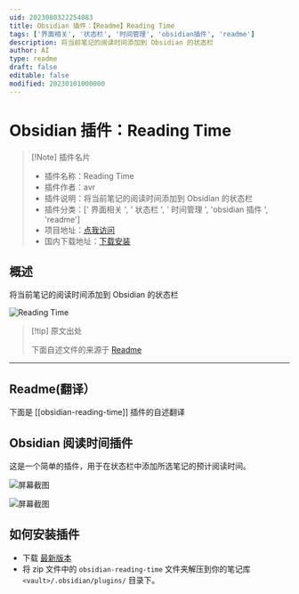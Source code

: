 ```yaml
---
uid: 2023080322254083
title: Obsidian 插件：【Readme】Reading Time
tags: ['界面相关', '状态栏', '时间管理', 'obsidian插件', 'readme']
description: 将当前笔记的阅读时间添加到 Obsidian 的状态栏
author: AI
type: readme
draft: false
editable: false
modified: 20230101000000
---
```


# Obsidian 插件：Reading Time

> [!Note] 插件名片
> - 插件名称：Reading Time
> - 插件作者：avr
> - 插件说明：将当前笔记的阅读时间添加到 Obsidian 的状态栏
> - 插件分类：[' 界面相关 ', ' 状态栏 ', ' 时间管理 ', 'obsidian 插件 ', 'readme']
> - 项目地址：[点我访问](https://github.com/avr/obsidian-reading-time)
> - 国内下载地址：[下载安装](https://pkmer.cn/products/plugin/pluginMarket/?obsidian-reading-time)

## 概述

将当前笔记的阅读时间添加到 Obsidian 的状态栏

![Reading Time](https://cdn.pkmer.cn/covers/obsidian-reading-time.PNG!pkmer)

> [!tip] 原文出处
>
>下面自述文件的来源于 [Readme](https://ghproxy.net/https://raw.githubusercontent.com/avr/obsidian-reading-time/main/README.md)
>

---

## Readme(翻译）

下面是 [[obsidian-reading-time]] 插件的自述翻译

## Obsidian 阅读时间插件

这是一个简单的插件，用于在状态栏中添加所选笔记的预计阅读时间。

![屏幕截图](https://raw.githubusercontent.com/avr/obsidian-reading-time/main/images/example.png)

![屏幕截图](https://raw.githubusercontent.com/avr/obsidian-reading-time/main/images/settings.png)

## 如何安装插件

- 下载 [最新版本](https://github.com/avr/obsidian-reading-time/releases/latest)
- 将 zip 文件中的 `obsidian-reading-time` 文件夹解压到你的笔记库 `<vault>/.obsidian/plugins/` 目录下。



